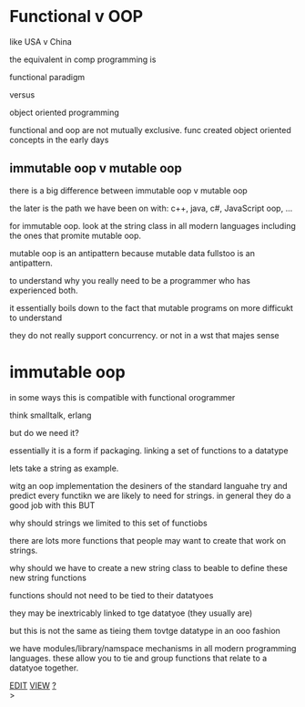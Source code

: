 <br>

# Functional v OOP

like USA v China

the equivalent in comp programming is

functional paradigm

versus

object oriented programming


functional and oop are not mutually exclusive.
func created object oriented concepts in the early days

## immutable oop v mutable oop

there is a big difference between immutable oop v mutable oop

the later is the path we have been on with:
c++, java, c#, JavaScript oop, ...


for immutable oop. look at the string class in all modern languages
including the ones that promite mutable oop.


mutable oop is an antipattern because mutable data fullstoo
is an antipattern.

to understand why you really need to be a programmer
who has experienced both.

it essentially boils down to the fact that mutable programs 
on more difficukt to understand

they do not really support concurrency. or not in a wst that majes sense


# immutable oop

in some ways this is compatible with functional orogrammer

think smalltalk, erlang


but do we need it?

essentially it is a form if packaging. 
linking a set of functions to a datatype

lets take a string as example.

witg an oop implementation the desiners of
the standard languahe try and predict every functikn we
are likely to need for strings. in general they do
a good job with this BUT

why should strings we limited to this set of functiobs

there are lots more functions that people may
want to create that work on strings.

why should we have to create a new string class to
beable to define these new string functions


functions should not need to be tied to their datatyoes

they may be inextricably linked to tge datatyoe (they usually are)

but this is not the same as tieing them tovtge datatype
in an ooo fashion

we have modules/library/namspace mechanisms in all modern 
programming languages. these allow you to tie and group
functions that relate to a datatyoe together.


<span class="top-right">
<a class="abtn btn" href="http://localhost:3000/code/BLOGIT/functional_v_oop.md">EDIT</a>
<a class="abtn btn" href="http://localhost:3000/view/BLOGIT/functional_v_oop.md">VIEW</a>
<a class="abtn btn" href="http://localhost:3000/code/MIG1/help/UsingTheWiki.md">?</a>
</span>
<link rel="stylesheet" href="./styles.css">
<div class="breadcrumb-menu"><a href="..//README.md"></a> &gt; </div>
